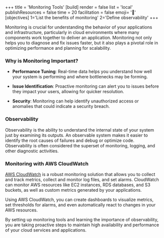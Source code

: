 +++
title = 'Monitoring Tools'
[build]
    render = false
    list = 'local'
    publishResources = false
time = 20
facilitation = false
emoji= '🧩'
[objectives]
    1='List the benefits of monitoring'
    2='Define observability'
+++

Monitoring is crucial for understanding the behavior of your applications and infrastructure, particularly in cloud environments where many components work together to deliver an application. Monitoring not only helps you to diagnose and fix issues faster, but it also plays a pivotal role in optimizing performance and planning for scalability.

### Why is Monitoring Important?

- **Performance Tuning**: Real-time data helps you understand how well your system is performing and where bottlenecks may be forming.

- **Issue Identification**: Proactive monitoring can alert you to issues before they impact your users, allowing for quicker resolution.

- **Security**: Monitoring can help identify unauthorized access or anomalies that could indicate a security breach.

### Observability

Observability is the ability to understand the internal state of your system just by examining its outputs. An observable system makes it easier to identify the root causes of failures and debug or optimize code. Observability is often considered the superset of monitoring, logging, and other diagnostic activities.

### Monitoring with AWS CloudWatch

[AWS CloudWatch](https://aws.amazon.com/cloudwatch/) is a robust monitoring solution that allows you to collect and track metrics, collect and monitor log files, and set alarms. CloudWatch can monitor AWS resources like EC2 instances, RDS databases, and S3 buckets, as well as custom metrics generated by your applications.

Using AWS CloudWatch, you can create dashboards to visualize metrics, set thresholds for alarms, and even automatically react to changes in your AWS resources.

By setting up monitoring tools and learning the importance of observability, you are taking proactive steps to maintain high availability and performance of your cloud services and applications.
